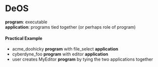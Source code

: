 DeOS
====

**program**: executable  
**application**: programs tied together (or perhaps role of program)

#### Practical Example
 * acme_doohicky **program** with file_select **application**
 * cyberdyne_foo **program** with editor **application**
 * user creates MyEditor **program** by tying the two applications together
